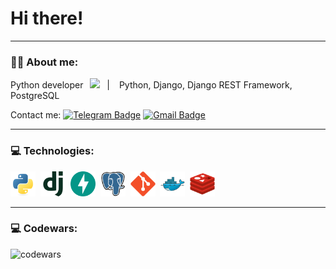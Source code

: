 # Hi there!

---

### :man_technologist: About me:

Python developer &ensp;<img src="https://media.giphy.com/media/WUlplcMpOCEmTGBtBW/giphy.gif" width="30px"> &ensp;| &ensp; Python, Django, Django REST Framework, PostgreSQL

Contact me: [![Telegram Badge](https://img.shields.io/badge/-belonogovnikita-blue?style=flat&logo=Telegram&logoColor=white)](https://t.me/belonogovnikita) [![Gmail Badge](https://img.shields.io/badge/-Gmail-red?style=flat&logo=Gmail&logoColor=white)](mailto:nbelonogov96@gmail.com)

---

### 💻 Technologies:

<div>
  <img src="https://github.com/devicons/devicon/blob/master/icons/python/python-original.svg" title="Python" alt="Python" width="40" height="40"/>&nbsp;
  <img src="https://github.com/devicons/devicon/blob/master/icons/django/django-plain.svg" title="Django" alt="Django" width="40" height="40"/>&nbsp;
  <img src="https://raw.githubusercontent.com/devicons/devicon/master/icons/fastapi/fastapi-original.svg" title="FastAPI" alt="FastAPI" width="40" height="40"/>&nbsp;
  <img src="https://github.com/devicons/devicon/blob/master/icons/postgresql/postgresql-original.svg" title="PostgreSQL" alt="PostgreSQL" width="40" height="40"/>&nbsp;
  <img src="https://github.com/devicons/devicon/blob/master/icons/git/git-original.svg" title="Git" alt="Git" width="40" height="40"/>&nbsp;
  <img src="https://github.com/devicons/devicon/blob/master/icons/docker/docker-original.svg" title="Docker" alt="Docker" width="40" height="40"/>&nbsp;
  <img src="https://github.com/devicons/devicon/blob/master/icons/redis/redis-original.svg" title="Redis" alt="Redis" width="40" height="40"/>&nbsp;
  <!-- Add more icons as needed -->
</div>

---

### 💻 Codewars:

![codewars](https://www.codewars.com/users/Nikitucchi/badges/large)
